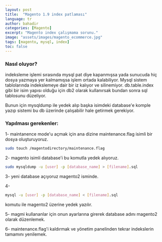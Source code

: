 ```yaml
---
layout: post
title:  "Magento 1.9 index patlaması"
language: tr
author: bahadir
categories: [Magento]
excerpt: "Magento index çalışmama sorunu."
image: "assets/images/magento_ecommerce.jpg" 
tags: [magento, mysql, index]
toc: false
---
```


### Nasıl oluyor?

indeksleme işlemi sırasında mysql pat diye kapanmışsa yada sunucuda hiç dosya yazmaya yer kalmamışsa işlem ortada kalabiliyor. Mysql sistem tablolarında indekslemeye dair bir iz kalıyor ve silinemiyor. db.table.index gibi bir isim yapısı olduğu için db2 olarak kullanırsak bundan sonra sql tablosunu düzeliyor.

Bunun için mysqldump ile yedek alıp başka isimdeki database'e komple yazıp sistemi bu db üzerinde çalışabilir hale getirmek gerekiyor.

### Yapılması gerekenler:

1- maintanence mode'u açmak için ana dizine maintenance.flag isimli bir dosya oluşturuyoruz. 
```bash
sudo touch /magentodirectory/maintenance.flag
```

2- magento isimli database'i bu komutla yedek alıyoruz. 
```bash
sudo mysqldump -u [user] -p [database_name] > [filename].sql
```
3- yeni database açıyoruz magento2 isminde.

4-
```bash
mysql -u [user] -p [database_name] < [filename].sql
```
komutu ile magento2 üzerine yedek yazılır.

5- magmi kullananlar için onun ayarlarına girerek database adını magento2 olarak düzenlemek.

6- maintenance.flag'i kaldırmak ve yönetim panelinden tekrar indekslerin tamamını yenilemek.